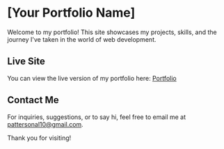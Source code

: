 # [Your Portfolio Name]

Welcome to my portfolio! This site showcases my projects, skills, and the journey I've taken in the world of web development.

## Live Site

You can view the live version of my portfolio here: [Portfolio](https://main--apattersonportfolio.netlify.app/)

## Contact Me

For inquiries, suggestions, or to say hi, feel free to email me at [pattersonal10@gmail.com](mailto:pattersonal10@gmail.com).

Thank you for visiting!
